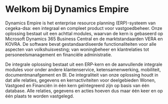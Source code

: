 
# Welkom bij Dynamics Empire
Dynamics Empire is het enterprise resource planning (ERP)-systeem van cegeka-dsa: een integraal en compleet product voor vastgoedbeheer. Onze oplossing bestaat uit een achttal modules, waarvan de kern is gebaseerd op Microsoft Dynamics 365 Business Central en de marktstandaarden VERA en KOVRA. De software bevat gestandaardiseerde functionaliteiten voor alle aspecten van volkshuisvesting; van woningbeheer en klantrelaties tot personeelsmanagement en financiële administratie.

De integrale oplossing bestaat uit een ERP-kern en de aanvullende integrale modules voor onder andere klantenservice, ketensamenwerking, mobiliteit, documentmanafgement en BI. De integraliteit van onze oplossing houdt in dat alle relaties, gegevens en kernactiviteiten voor deelgebieden Wonen, Vastgoed en Financiën in één kern geïntegreerd zijn op basis van één database. Alle relaties, gegevens en acties hoeven dus maar één keer en op één plaats te worden vastgelegd.
<!--stackedit_data:
eyJoaXN0b3J5IjpbMTk0MjA2NjcxNF19
-->